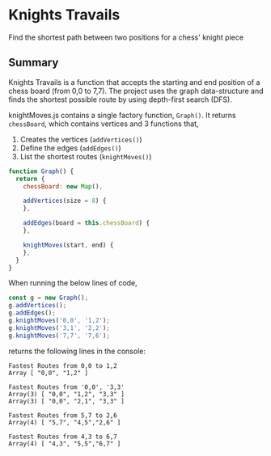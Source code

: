 # Knights Travails
Find the shortest path between two positions for a chess' knight piece


## Summary
Knights Travails is a function that accepts the starting and end position of a chess board (from 0,0 to 7,7). The project uses the graph data-structure and finds the shortest possible route by using depth-first search (DFS).

knightMoves.js contains a single factory function, `Graph()`. It returns `chessBoard`, which contains vertices and 3 functions that,
  1. Creates the vertices (`addVertices()`)
  2. Define the edges (`addEdges()`)
  3. List the shortest routes (`knightMoves()`)

```javascript
function Graph() {
  return {
    chessBoard: new Map(),

    addVertices(size = 8) {
    },

    addEdges(board = this.chessBoard) {
    },

    knightMoves(start, end) {
    },
  }
}
```

When running the below lines of code,
```javascript
const g = new Graph();
g.addVertices();
g.addEdges();
g.knightMoves('0,0', '1,2');
g.knightMoves('3,1', '2,2');
g.knightMoves('7,7', '7,6');
```

returns the following lines in the console:
```
Fastest Routes from 0,0 to 1,2
Array [ "0,0", "1,2" ]

Fastest Routes from '0,0', '3,3'
Array(3) [ "0,0", "1,2", "3,3" ]
Array(3) [ "0,0", "2,1", "3,3" ]

Fastest Routes from 5,7 to 2,6
Array(4) [ "5,7", "4,5","2,6" ]

Fastest Routes from 4,3 to 6,7
Array(4) [ "4,3", "5,5","6,7" ]


```
